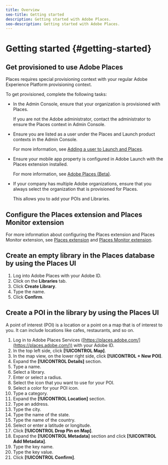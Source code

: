 ```yaml
---
title: Overview
seo-title: Getting started
description: Getting started with Adobe Places.
seo-description: Getting started with Adobe Places.
---
```


# Getting started {#getting-started}

## Get provisioned to use Adobe Places 

Places requires special provisioning context with your regular Adobe Experience Platform provisioning context. 

To get provisioned, complete the following tasks:

* In the Admin Console, ensure that your organization is provisioned with Places. 

  If you are not the Adobe administrator, contact the administrator to ensure the Places context in Admin Console.

* Ensure you are listed as a user under the Places and Launch product contexts in the Admin Console.

  For more information, see [Adding a user to Launch and Places](help/adding-a-user-to-launch-places.md).
* Ensure your mobile app property is configured in Adobe Launch with the Places extension installed. 

  For more information, see [Adobe Places (Beta)](https://aep-sdks.gitbook.io/docs/using-mobile-extensions/places-extension-1). 

* If your company has multiple Adobe organizations, ensure that you always select the organization that is provisioned for Places.

  This allows you to add your POIs and Libraries.

## Configure the Places extension and Places Monitor extension

For more information about configuring the Places extension and Places Monitor extension, see [Places extension](https://aep-sdks.gitbook.io/docs/using-mobile-extensions/places-extension-1/places-extension) and [Places Monitor extension](https://aep-sdks.gitbook.io/docs/using-mobile-extensions/places-extension-1/places-monitoring-extension).

## Create an empty library in the Places database by using the Places UI

1. Log into Adobe Places with your Adobe ID.
2. Click on the **Libraries** tab.
3. Click **Create Library**.
4. Type the name.
5. Click **Confirm**.

## Create a POI in the library by using the Places UI

A point of interest (POI) is a location or a point on a map that is of interest to you. It can include locations like cafes, restaurants, and so on. 

1. Log in to Adobe Places Services ([https://places.adobe.com/](https://places.adobe.com/)) with your Adobe ID.
2. In the top left side, click **[!UICONTROL Map]**.
3. In the map view, on the lower right side, click **[!UICONTROL + New POI]**. 
4. Expand the **[!UICONTROL Details]** section.
5. Type a name.
6. Select a library.
7. Enter or select a radius. 
8. Select the icon that you want to use for your POI.
9. Select a color for your POI icon.
10. Type a category.
11. Expand the **[!UICONTROL Location]** section.
12. Type an address.
13. Type the city.
14. Type the name of the state.
15. Type the name of the country.
16. Select or enter a latitude or longitude.
17. Click **[!UICONTROL Drop Pin on Map]**.
18. Expand the **[!UICONTROL Metadata]** section and click **[!UICONTROL Add Metadata]**.
19. Type the key name.
20. Type the key value.
21. Click **[!UICONTROL Confirm]**.